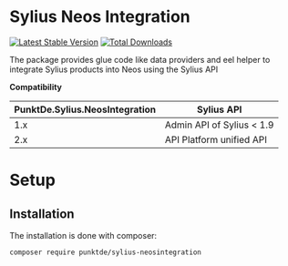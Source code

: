 # Sylius Neos Integration

[![Latest Stable Version](https://poser.pugx.org/punktde/sylius-neosintegration/v/stable)](https://packagist.org/packages/punktde/sylius-neosintegration) [![Total Downloads](https://poser.pugx.org/punktde/sylius-neosintegration/downloads)](https://packagist.org/packages/punktde/sylius-neosintegration)

The package provides glue code like data providers and eel helper to integrate Sylius products into Neos using the Sylius API

**Compatibility**

|PunktDe.Sylius.NeosIntegration| Sylius API                |
|------------------------------|---------------------------|
| 1.x                          | Admin API of Sylius < 1.9 |
| 2.x                          | API Platform unified API  |

# Setup

## Installation

The installation is done with composer:

	composer require punktde/sylius-neosintegration

